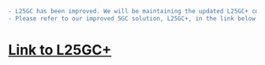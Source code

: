 ``` diff
- L25GC has been improved. We will be maintaining the updated L25GC+ code going forward.
- Please refer to our improved 5GC solution, L25GC+, in the link below.
```

# [Link to L25GC+](https://github.com/nycu-ucr/L25GC-plus.git)
